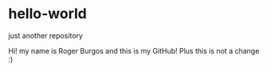 # hello-world
just another repository 

Hi! my  name is Roger Burgos and this is my GitHub! Plus this is not a change :)
